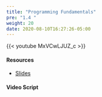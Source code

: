 ```yaml
---
title: "Programming Fundamentals"
pre: "1.4 "
weight: 20
date: 2020-08-10T16:27:26-05:00
---
```


{{< youtube MxVCwLJUZ_c >}}


#### Resources
* [Slides](../slides/01-What-is-Computing.pdf)



#### Video Script

